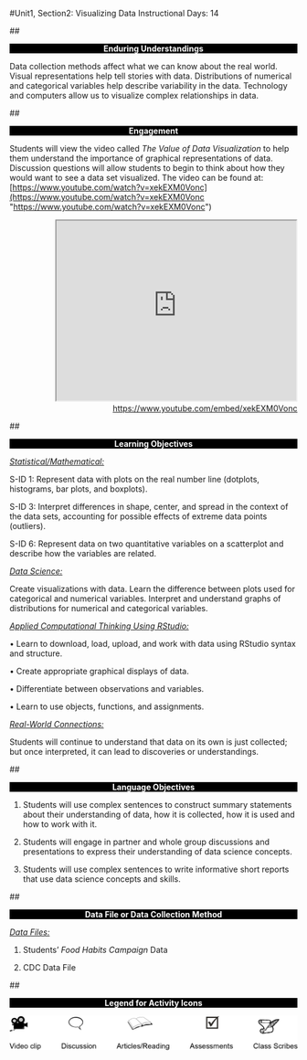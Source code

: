 #Unit1, Section2: Visualizing Data
Instructional Days: 14

##<p style="background: black; color: white; text-align: center;">**Enduring Understandings**</p>
Data collection methods affect what we can know about the real world. Visual representations help tell
stories with data. Distributions of numerical and categorical variables help describe variability in the data.
Technology and computers allow us to visualize complex relationships in data.

##<p style="background: black; color: white; text-align: center;">**Engagement**</p>
Students will view the video called *The Value of Data Visualization* to help them understand the
importance of graphical representations of data. Discussion questions will allow students to begin to think
about how they would want to see a data set visualized. The video can be found at:
[https://www.youtube.com/watch?v=xekEXM0Vonc](https://www.youtube.com/watch?v=xekEXM0Vonc "https://www.youtube.com/watch?v=xekEXM0Vonc")

  <div align="right"><iframe width="420" height="315"
  src="https://www.youtube.com/embed/xekEXM0Vonc" allowfullscreen>
  </iframe><br><a href="https://www.youtube.com/embed/xekEXM0Vonc">https://www.youtube.com/embed/xekEXM0Vonc</a></div>

##<p style="background: black; color: white; text-align: center;">**Learning Objectives**</p>
*<u>Statistical/Mathematical:</u>* 

S-ID 1: Represent data with plots on the real number line (dotplots, histograms, bar plots, and boxplots).

S-ID 3: Interpret differences in shape, center, and spread in the context of the data sets, accounting for
possible effects of extreme data points (outliers).

S-ID 6: Represent data on two quantitative variables on a scatterplot and describe how the variables are
related.

*<u>Data Science:</u>*

Create visualizations with data. Learn the difference between plots used for categorical and numerical
variables. Interpret and understand graphs of distributions for numerical and categorical variables.

*<u>Applied Computational Thinking Using RStudio:</u>*

• Learn to download, load, upload, and work with data using RStudio syntax and structure.

• Create appropriate graphical displays of data.

• Differentiate between observations and variables.

• Learn to use objects, functions, and assignments.

*<u>Real-World Connections:</u>*

Students will continue to understand that data on its own is just collected; but once interpreted, it can lead
to discoveries or understandings.

##<p style="background: black; color: white; text-align: center;">**Language Objectives**</p>
1. Students will use complex sentences to construct summary statements about their understanding
of data, how it is collected, how it is used and how to work with it.

2. Students will engage in partner and whole group discussions and presentations to express their
understanding of data science concepts.

3. Students will use complex sentences to write informative short reports that use data science
concepts and skills.

##<p style="background: black; color: white; text-align: center;">**Data File or Data Collection Method**</p>
*<u>Data Files:</u>*

1. Students’ *Food Habits Campaign* Data

2. CDC Data File

##<p style="background: black; color: white; text-align: center;">**Legend for Activity Icons**</p>
![legend](../img/legend.png)